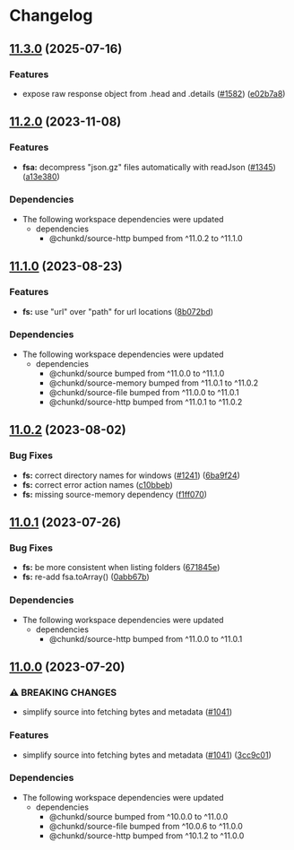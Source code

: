 # Changelog

## [11.3.0](https://github.com/blacha/chunkd/compare/fs-v11.2.0...fs-v11.3.0) (2025-07-16)


### Features

* expose raw response object from .head and .details ([#1582](https://github.com/blacha/chunkd/issues/1582)) ([e02b7a8](https://github.com/blacha/chunkd/commit/e02b7a81dfa3509c54e0c46314dca9bbb672c040))

## [11.2.0](https://github.com/blacha/chunkd/compare/fs-v11.1.0...fs-v11.2.0) (2023-11-08)


### Features

* **fsa:** decompress "json.gz" files automatically with readJson ([#1345](https://github.com/blacha/chunkd/issues/1345)) ([a13e380](https://github.com/blacha/chunkd/commit/a13e380caaecfe48de5341c7570938c43ec2027a))


### Dependencies

* The following workspace dependencies were updated
  * dependencies
    * @chunkd/source-http bumped from ^11.0.2 to ^11.1.0

## [11.1.0](https://github.com/blacha/chunkd/compare/fs-v11.0.2...fs-v11.1.0) (2023-08-23)


### Features

* **fs:** use "url" over "path" for url locations ([8b072bd](https://github.com/blacha/chunkd/commit/8b072bd21b70f6ba30b39d245f1f11b1a49021b5))


### Dependencies

* The following workspace dependencies were updated
  * dependencies
    * @chunkd/source bumped from ^11.0.0 to ^11.1.0
    * @chunkd/source-memory bumped from ^11.0.1 to ^11.0.2
    * @chunkd/source-file bumped from ^11.0.0 to ^11.0.1
    * @chunkd/source-http bumped from ^11.0.1 to ^11.0.2

## [11.0.2](https://github.com/blacha/chunkd/compare/fs-v11.0.1...fs-v11.0.2) (2023-08-02)


### Bug Fixes

* **fs:** correct directory names for windows ([#1241](https://github.com/blacha/chunkd/issues/1241)) ([6ba9f24](https://github.com/blacha/chunkd/commit/6ba9f24c7b7d83927b63651a350f2ca3ec5ed1d5))
* **fs:** correct error action names ([c10bbeb](https://github.com/blacha/chunkd/commit/c10bbebf0ddfae8ca91b5162057a17b3c947f2f6))
* **fs:** missing source-memory dependency ([f1ff070](https://github.com/blacha/chunkd/commit/f1ff0702c0707880c420da67562953dcbee1d0cb))

## [11.0.1](https://github.com/blacha/chunkd/compare/fs-v11.0.0...fs-v11.0.1) (2023-07-26)


### Bug Fixes

* **fs:** be more consistent when listing folders ([671845e](https://github.com/blacha/chunkd/commit/671845e040af451318d822d08e257c028d409081))
* **fs:** re-add fsa.toArray() ([0abb67b](https://github.com/blacha/chunkd/commit/0abb67b5a875931482a9ca2768b8c9d9299bec38))


### Dependencies

* The following workspace dependencies were updated
  * dependencies
    * @chunkd/source-http bumped from ^11.0.0 to ^11.0.1

## [11.0.0](https://github.com/blacha/chunkd/compare/fs-v10.0.9...fs-v11.0.0) (2023-07-20)


### ⚠ BREAKING CHANGES

* simplify source into fetching bytes and metadata ([#1041](https://github.com/blacha/chunkd/issues/1041))

### Features

* simplify source into fetching bytes and metadata ([#1041](https://github.com/blacha/chunkd/issues/1041)) ([3cc9c01](https://github.com/blacha/chunkd/commit/3cc9c0193ebb6b8c704e977f7552544c840e65dd))


### Dependencies

* The following workspace dependencies were updated
  * dependencies
    * @chunkd/source bumped from ^10.0.0 to ^11.0.0
    * @chunkd/source-file bumped from ^10.0.6 to ^11.0.0
    * @chunkd/source-http bumped from ^10.1.2 to ^11.0.0
